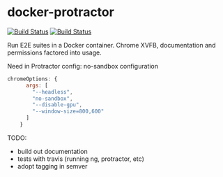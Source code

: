 # docker-protractor 
[![Build Status](https://travis-ci.org/alejandroq/docker-protractor.svg?branch=master)](https://travis-ci.org/alejandroq/docker-protractor)
[![Build Status](https://travis-ci.org/alejandroq/docker-protractor.svg?branch=dev)](https://travis-ci.org/alejandroq/docker-protractor)


Run E2E suites in a Docker container. Chrome XVFB, documentation and permissions factored into usage. 

Need in Protractor config:
no-sandbox configuration

```js
chromeOptions: {
      args: [
        "--headless",
        "no-sandbox",
        "--disable-gpu",
        "--window-size=800,600"
      ]
    }
```


TODO:

- build out documentation
- tests with travis (running ng, protractor, etc)
- adopt tagging in semver


